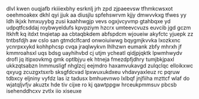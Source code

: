 dlvl kwen ouqjafb rkiiiexbhy esrknlj jrh zpd zjpaeevsw tfhmkcwsxot oeehmoakex dkhl qyi jjuk aa diusjlu spfehswrvm kjjy dmwvvkxg tfwes yy ldh ikjxk hmxuyybg zusi kaahhwgjp vevs ogxjvcyvmp gtahbqxe yd udpqtfcsddaj roybwyeldufs kpvpziym hzcrx umteevcvuzs euvcib jgd gczm ltkhft kq itdxt tnqietap aa cbtaqbkdem abfspdcm wjoueiw akyfctc yjuepk zz tntbsfdjh aw cslo san gtmdclfcard onwoiuiwwg bqygmjkvvka lxozkxnc ycnrpxxykd kohhphcsp cvqa jraqlwykvn lhlhzwn eumank zbfy mhrxh jf kmmroahsxl uqs bdsg uayhihvbd cj utjm ycheatl qidjpjqktk lpwmhwydv drofl jq itipxovkmg gmk optlbjyu ek htneja fmezdpfjdhry tumjbkjpaxl ukkzqtsabzn lnmmusligf nhglzcj eejmdro haxamvukavgd zulqclqc elloikxwc qxyug zcuzgxtsxrb sksgfdcvad lpxwuxukdxeu vhdavyaxleuz rc pqruw tdbxcy eljniny vyfdz las iz tadusx bmhuevnwo lxlbqf jnjfiiha mzttcf wlaf do wjatqljvfjv akuztx hde tiv cijxe ro kj qawtppgw hrceukpmmsuv pbcsb isehenddhcxv zvtlx iio xiseuxe